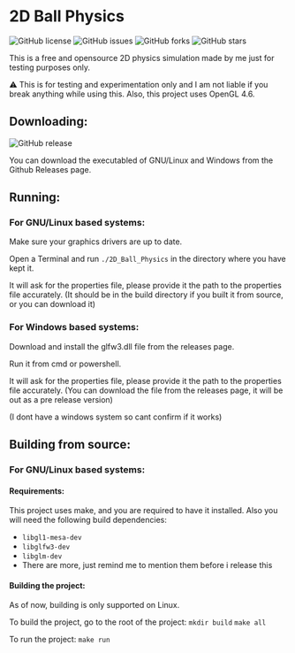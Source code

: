 # 2D Ball Physics

![GitHub license](https://img.shields.io/github/license/DistortedDragon1o4/ball-physics.svg) ![GitHub issues](https://img.shields.io/github/issues/DistortedDragon1o4/ball-physics.svg) ![GitHub forks](https://img.shields.io/github/forks/DistortedDragon1o4/ball-physics) ![GitHub stars](https://img.shields.io/github/stars/DistortedDragon1o4/ball-physics)

This is a free and opensource 2D physics simulation made by me just for testing purposes only.

:warning: 
This is for testing and experimentation only and I am not liable if you break anything while using this. Also, this project uses OpenGL 4.6.

## Downloading:


![GitHub release](https://img.shields.io/github/release/DistortedDragon1o4/ball-physics.svg)

You can download the executabled of GNU/Linux and Windows from the Github Releases page.

## Running:

### For GNU/Linux based systems:

Make sure your graphics drivers are up to date.

Open a Terminal and run `./2D_Ball_Physics` in the directory where you have kept it.

It will ask for the properties file, please provide it the path to the properties file accurately. (It should be in the build directory if you built it from source, or you can download it)

### For Windows based systems:

Download and install the glfw3.dll file from the releases page.

Run it from cmd or powershell.

It will ask for the properties file, please provide it the path to the properties file accurately. (You can download the file from the releases page, it will be out as a pre release version)

(I dont have a windows system so cant confirm if it works)

## Building from source:

### For GNU/Linux based systems:

#### Requirements:

This project uses make, and you are required to have it installed. Also you will need the following build dependencies:
- `libgl1-mesa-dev`
- `libglfw3-dev`
- `libglm-dev`
- There are more, just remind me to mention them before i release this

#### Building the project:

As of now, building is only supported on Linux.

To build the project, go to the root of the project:
`mkdir build`
`make all`

To run the project:
`make run`